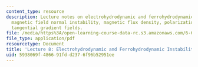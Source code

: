 ```yaml
---
content_type: resource
description: Lecture notes on electrohydrodynamic and ferrohydrodynamic instabilities,
  magnetic field normal instability, magnetic flux density, polarization forces, and
  tangential gradient fields.
file: /media/https%3A/open-learning-course-data-rc.s3.amazonaws.com/6-642-continuum-electromechanics-fall-2008/5938069f486691fdd2376f96b52951ee_lec08_f08.pdf
file_type: application/pdf
resourcetype: Document
title: 'Lecture 8: Electrohydrodynamic and Ferrohydrodynamic Instabilities'
uid: 5938069f-4866-91fd-d237-6f96b52951ee
---
```

